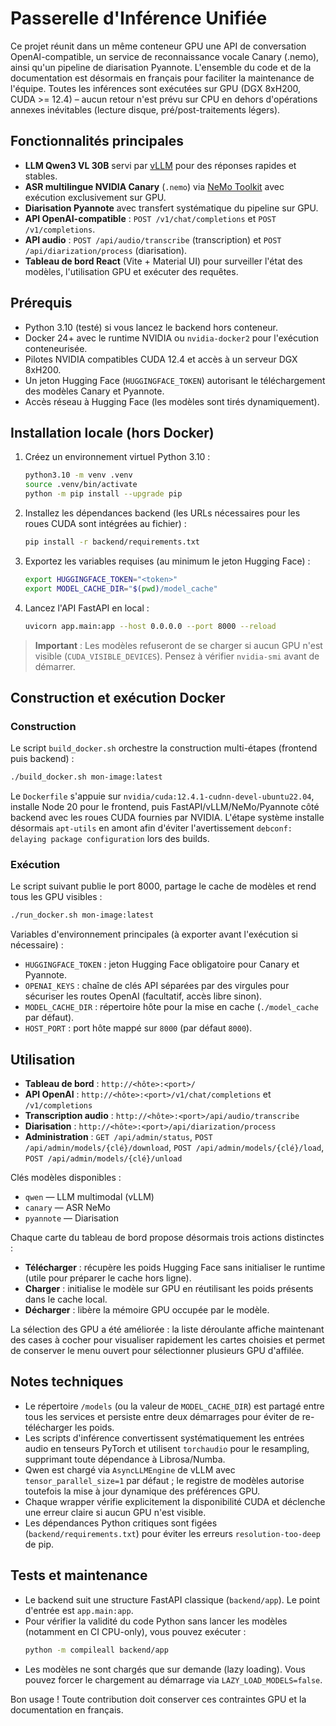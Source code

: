 # Passerelle d'Inférence Unifiée

Ce projet réunit dans un même conteneur GPU une API de conversation OpenAI-compatible, un service de reconnaissance vocale Canary (.nemo), ainsi qu'un pipeline de diarisation Pyannote. L'ensemble du code et de la documentation est désormais en français pour faciliter la maintenance de l'équipe. Toutes les inférences sont exécutées sur GPU (DGX 8xH200, CUDA >= 12.4) – aucun retour n'est prévu sur CPU en dehors d'opérations annexes inévitables (lecture disque, pré/post-traitements légers).

## Fonctionnalités principales

- **LLM Qwen3 VL 30B** servi par [vLLM](https://github.com/vllm-project/vllm) pour des réponses rapides et stables.
- **ASR multilingue NVIDIA Canary** (`.nemo`) via [NeMo Toolkit](https://github.com/NVIDIA/NeMo) avec exécution exclusivement sur GPU.
- **Diarisation Pyannote** avec transfert systématique du pipeline sur GPU.
- **API OpenAI-compatible** : `POST /v1/chat/completions` et `POST /v1/completions`.
- **API audio** : `POST /api/audio/transcribe` (transcription) et `POST /api/diarization/process` (diarisation).
- **Tableau de bord React** (Vite + Material UI) pour surveiller l'état des modèles, l'utilisation GPU et exécuter des requêtes.

## Prérequis

- Python 3.10 (testé) si vous lancez le backend hors conteneur.
- Docker 24+ avec le runtime NVIDIA ou `nvidia-docker2` pour l'exécution conteneurisée.
- Pilotes NVIDIA compatibles CUDA 12.4 et accès à un serveur DGX 8xH200.
- Un jeton Hugging Face (`HUGGINGFACE_TOKEN`) autorisant le téléchargement des modèles Canary et Pyannote.
- Accès réseau à Hugging Face (les modèles sont tirés dynamiquement).

## Installation locale (hors Docker)

1. Créez un environnement virtuel Python 3.10 :
   ```bash
   python3.10 -m venv .venv
   source .venv/bin/activate
   python -m pip install --upgrade pip
   ```
2. Installez les dépendances backend (les URLs nécessaires pour les roues CUDA sont intégrées au fichier) :
   ```bash
   pip install -r backend/requirements.txt
   ```
3. Exportez les variables requises (au minimum le jeton Hugging Face) :
   ```bash
   export HUGGINGFACE_TOKEN="<token>"
   export MODEL_CACHE_DIR="$(pwd)/model_cache"
   ```
4. Lancez l'API FastAPI en local :
   ```bash
   uvicorn app.main:app --host 0.0.0.0 --port 8000 --reload
   ```

> **Important** : Les modèles refuseront de se charger si aucun GPU n'est visible (`CUDA_VISIBLE_DEVICES`). Pensez à vérifier `nvidia-smi` avant de démarrer.

## Construction et exécution Docker

### Construction

Le script `build_docker.sh` orchestre la construction multi-étapes (frontend puis backend) :

```bash
./build_docker.sh mon-image:latest
```

Le `Dockerfile` s'appuie sur `nvidia/cuda:12.4.1-cudnn-devel-ubuntu22.04`, installe Node 20 pour le frontend, puis FastAPI/vLLM/NeMo/Pyannote côté backend avec les roues CUDA fournies par NVIDIA. L'étape système installe désormais `apt-utils` en amont afin d'éviter l'avertissement `debconf: delaying package configuration` lors des builds.

### Exécution

Le script suivant publie le port 8000, partage le cache de modèles et rend tous les GPU visibles :

```bash
./run_docker.sh mon-image:latest
```

Variables d'environnement principales (à exporter avant l'exécution si nécessaire) :

- `HUGGINGFACE_TOKEN` : jeton Hugging Face obligatoire pour Canary et Pyannote.
- `OPENAI_KEYS` : chaîne de clés API séparées par des virgules pour sécuriser les routes OpenAI (facultatif, accès libre sinon).
- `MODEL_CACHE_DIR` : répertoire hôte pour la mise en cache (`./model_cache` par défaut).
- `HOST_PORT` : port hôte mappé sur `8000` (par défaut `8000`).

## Utilisation

- **Tableau de bord** : `http://<hôte>:<port>/`
- **API OpenAI** : `http://<hôte>:<port>/v1/chat/completions` et `/v1/completions`
- **Transcription audio** : `http://<hôte>:<port>/api/audio/transcribe`
- **Diarisation** : `http://<hôte>:<port>/api/diarization/process`
- **Administration** : `GET /api/admin/status`, `POST /api/admin/models/{clé}/download`, `POST /api/admin/models/{clé}/load`, `POST /api/admin/models/{clé}/unload`

Clés modèles disponibles :

- `qwen` — LLM multimodal (vLLM)
- `canary` — ASR NeMo
- `pyannote` — Diarisation

Chaque carte du tableau de bord propose désormais trois actions distinctes :

- **Télécharger** : récupère les poids Hugging Face sans initialiser le runtime (utile pour préparer le cache hors ligne).
- **Charger** : initialise le modèle sur GPU en réutilisant les poids présents dans le cache local.
- **Décharger** : libère la mémoire GPU occupée par le modèle.

La sélection des GPU a été améliorée : la liste déroulante affiche maintenant des cases à cocher pour visualiser rapidement les cartes choisies et permet de conserver le menu ouvert pour sélectionner plusieurs GPU d'affilée.

## Notes techniques

- Le répertoire `/models` (ou la valeur de `MODEL_CACHE_DIR`) est partagé entre tous les services et persiste entre deux démarrages pour éviter de re-télécharger les poids.
- Les scripts d'inférence convertissent systématiquement les entrées audio en tenseurs PyTorch et utilisent `torchaudio` pour le resampling, supprimant toute dépendance à Librosa/Numba.
- Qwen est chargé via `AsyncLLMEngine` de vLLM avec `tensor_parallel_size=1` par défaut ; le registre de modèles autorise toutefois la mise à jour dynamique des préférences GPU.
- Chaque wrapper vérifie explicitement la disponibilité CUDA et déclenche une erreur claire si aucun GPU n'est visible.
- Les dépendances Python critiques sont figées (`backend/requirements.txt`) pour éviter les erreurs `resolution-too-deep` de pip.

## Tests et maintenance

- Le backend suit une structure FastAPI classique (`backend/app`). Le point d'entrée est `app.main:app`.
- Pour vérifier la validité du code Python sans lancer les modèles (notamment en CI CPU-only), vous pouvez exécuter :
  ```bash
  python -m compileall backend/app
  ```
- Les modèles ne sont chargés que sur demande (lazy loading). Vous pouvez forcer le chargement au démarrage via `LAZY_LOAD_MODELS=false`.

Bon usage ! Toute contribution doit conserver ces contraintes GPU et la documentation en français.
